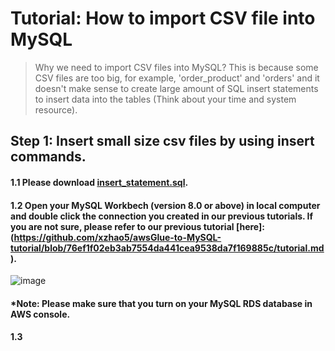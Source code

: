 # Tutorial: How to import CSV file into MySQL

> Why we need to import CSV files into MySQL? 
> This is because some CSV files are too big, for example, 'order_product' and 'orders' and it doesn't make sense to create large amount of SQL insert statements to insert data into the tables (Think about your time and system resource). 

## Step 1: Insert small size csv files by using insert commands. 
#### 1.1 Please download [insert_statement.sql](https://github.com/xzhao5/awsGlue-to-MySQL-tutorial/blob/76ef1f02eb3ab7554da441cea9538da7f169885c/insert_statement.sql). 

#### 1.2 Open your MySQL Workbech (version 8.0 or above) in local computer and double click the connection you created in our previous tutorials. If you are not sure, please refer to our previous tutorial [here]:(https://github.com/xzhao5/awsGlue-to-MySQL-tutorial/blob/76ef1f02eb3ab7554da441cea9538da7f169885c/tutorial.md).

![image](https://user-images.githubusercontent.com/7371969/226687895-8b3eb417-c14c-4104-a6ab-64a419bc9ba0.png)

#### *Note: Please make sure that you turn on your MySQL RDS database in AWS console. 

#### 1.3 


